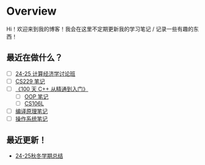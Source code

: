 # Overview

Hi！欢迎来到我的博客！我会在这里不定期更新我的学习笔记 / 记录一些有趣的东西！

## 最近在做什么？

- [ ] [24-25 计算经济学讨论班](computing_eco/24-25class/index.md)
- [ ] [CS229 笔记](cs/ai/cs229/index.md)
- [ ] [《100 天 C++ 从精通到入门》](cs/languages/cpp/index.md)
  - [ ] [OOP 笔记](cs/languages/cpp/oop/index.md)
  - [ ] [CS106L](cs/languages/cpp/cs106L/note.md)
- [ ] [编译原理笔记](cs/compiler/index.md)
- [ ] [操作系统笔记](cs/system/os/index.md)

## 最近更新！

- [24-25秋冬学期总结](misc/summary/24-25_first_summary.md)

